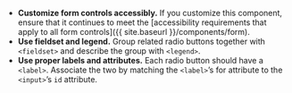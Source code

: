 - **Customize form controls accessibly.** If you customize this component, ensure that it continues to meet the [accessibility requirements that apply to all form controls]({{ site.baseurl }}/components/form).
- **Use fieldset and legend.** Group related radio buttons together with `<fieldset>` and describe the group with `<legend>`.
- **Use proper labels and attributes.** Each radio button should have a `<label>`. Associate the two by matching the `<label>`’s for attribute to the `<input>`’s `id` attribute.